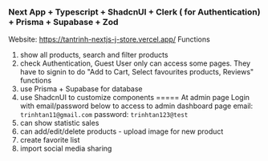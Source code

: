 ### Next App + Typescript + ShadcnUI + Clerk ( for Authentication) + Prisma + Supabase + Zod
Website:  https://tantrinh-nextjs-j-store.vercel.app/
Functions

1. show all products, search and filter products
2. check Authentication, Guest User only can access some pages. They have to signin to do "Add to Cart, Select favourites products, Reviews" functions
3. use Prisma + Supabase for database
4. use ShadcnUI to customize components
   ===== At admin page
   Login with email/password below to access to admin dashboard page
   email: `trinhtan11@gmail.com`
   password: `trinhtan123@test`
5. can show statistic sales
6. can add/edit/delete products - upload image for new product
7. create favorite list
8. import social media sharing
